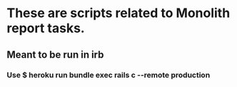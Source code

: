 # These are scripts related to Monolith report tasks. 
## Meant to be run in irb
### Use $ heroku run bundle exec rails c --remote production